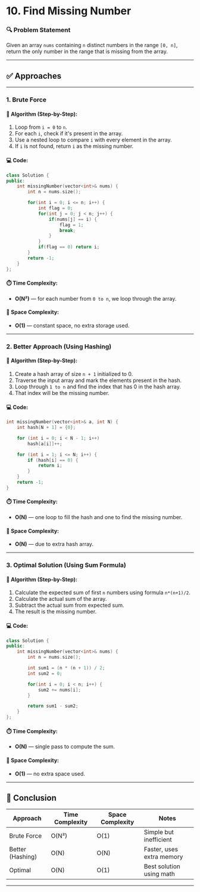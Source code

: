 
# 10. Find Missing Number

### 🔍 Problem Statement

Given an array `nums` containing `n` distinct numbers in the range `[0, n]`, return the only number in the range that is missing from the array.

---

## ✅ Approaches

---

### 1. Brute Force

#### 🔸 Algorithm (Step-by-Step):
1. Loop from `i = 0` to `n`.
2. For each `i`, check if it's present in the array.
3. Use a nested loop to compare `i` with every element in the array.
4. If `i` is not found, return `i` as the missing number.

#### 💻 Code:
```cpp
class Solution {
public:
    int missingNumber(vector<int>& nums) {
        int n = nums.size();

        for(int i = 0; i <= n; i++) {
            int flag = 0;
            for(int j = 0; j < n; j++) {
                if(nums[j] == i) {
                    flag = 1;
                    break;
                }
            }
            if(flag == 0) return i;
        }
        return -1;
    }
};
```

#### ⏱️ Time Complexity:
- **O(N²)** — for each number from `0 to n`, we loop through the array.

#### 🧠 Space Complexity:
- **O(1)** — constant space, no extra storage used.

---

### 2. Better Approach (Using Hashing)

#### 🔸 Algorithm (Step-by-Step):
1. Create a hash array of size `n + 1` initialized to 0.
2. Traverse the input array and mark the elements present in the hash.
3. Loop through `1 to n` and find the index that has 0 in the hash array.
4. That index will be the missing number.

#### 💻 Code:
```cpp
int missingNumber(vector<int>& a, int N) {
    int hash[N + 1] = {0};

    for (int i = 0; i < N - 1; i++)
        hash[a[i]]++;

    for (int i = 1; i <= N; i++) {
        if (hash[i] == 0) {
            return i;
        }
    }
    return -1;
}
```

#### ⏱️ Time Complexity:
- **O(N)** — one loop to fill the hash and one to find the missing number.

#### 🧠 Space Complexity:
- **O(N)** — due to extra hash array.

---

### 3. Optimal Solution (Using Sum Formula)

#### 🔸 Algorithm (Step-by-Step):
1. Calculate the expected sum of first `n` numbers using formula `n*(n+1)/2`.
2. Calculate the actual sum of the array.
3. Subtract the actual sum from expected sum.
4. The result is the missing number.

#### 💻 Code:
```cpp
class Solution {
public:
    int missingNumber(vector<int>& nums) {
        int n = nums.size();

        int sum1 = (n * (n + 1)) / 2;
        int sum2 = 0;

        for(int i = 0; i < n; i++) {
            sum2 += nums[i];
        }

        return sum1 - sum2;
    }
};
```

#### ⏱️ Time Complexity:
- **O(N)** — single pass to compute the sum.

#### 🧠 Space Complexity:
- **O(1)** — no extra space used.

---

## 📌 Conclusion

| Approach        | Time Complexity | Space Complexity | Notes                        |
|----------------|------------------|------------------|------------------------------|
| Brute Force     | O(N²)            | O(1)             | Simple but inefficient       |
| Better (Hashing)| O(N)             | O(N)             | Faster, uses extra memory    |
| Optimal         | O(N)             | O(1)             | Best solution using math     |

---
